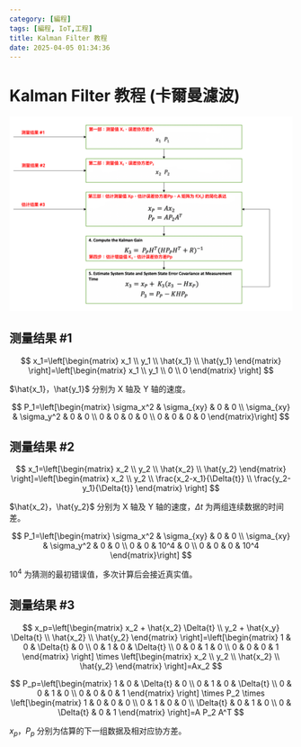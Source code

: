 ```yaml
---
category: [編程]
tags: [編程, IoT,工程]
title: Kalman Filter 教程
date: 2025-04-05 01:34:36
---
```


<style>
  table {
    width: 100%
    }
  td {
    vertical-align: center;
    text-align: center;
  }
  table.inputT{
    margin: 10px;
    width: auto;
    margin-left: auto;
    margin-right: auto;
    border: none;
  }
  input{
    text-align: center;
    padding: 0px 10px;
  }
  iframe{
    width: 100%;
    display: block;
    border-style:none;
  }
</style>

# Kalman Filter 教程 (卡爾曼濾波)


![Alt X](../assets/img/kalman/flowchart.png)

## 测量结果 #1

$$
x_1=\left[\begin{matrix} x_1 \\ y_1 \\ \hat{x_1} \\ \hat{y_1} \end{matrix} \right]=\left[\begin{matrix} x_1 \\ y_1 \\ 0 \\ 0 \end{matrix} \right]
$$

$\hat{x_1}，\hat{y_1}$ 分别为 X 轴及 Y 轴的速度。

$$
P_1=\left[\begin{matrix} 
\sigma_x^2 & \sigma_{xy} & 0 & 0 \\ 
\sigma_{xy} & \sigma_y^2 & 0 & 0 \\
0 & 0 & 0 & 0 \\
0 & 0 & 0 & 0
 \end{matrix}\right]
$$

## 测量结果 #2

$$
x_1=\left[\begin{matrix} x_2 \\ y_2 \\ \hat{x_2} \\ \hat{y_2} \end{matrix} \right]=\left[\begin{matrix} x_2 
\\ y_2 
\\ \frac{x_2-x_1}{\Delta{t}} 
\\ \frac{y_2-y_1}{\Delta{t}}  \end{matrix} \right]
$$

$\hat{x_2}，\hat{y_2}$ 分别为 X 轴及 Y 轴的速度，$\Delta{t}$ 为两组连续数据的时间差。

$$
P_1=\left[\begin{matrix} 
\sigma_x^2 & \sigma_{xy} & 0 & 0 \\ 
\sigma_{xy} & \sigma_y^2 & 0 & 0 \\
0 & 0 & 10^4 & 0 \\
0 & 0 & 0 & 10^4
 \end{matrix}\right]
$$

$10^4$ 为猜测的最初错误值，多次计算后会接近真实值。


## 测量结果 #3


$$
x_p=\left[\begin{matrix} x_2 + \hat{x_2} \Delta{t}
\\ y_2 + \hat{x_y} \Delta{t}
\\ \hat{x_2} 
\\ \hat{y_2} \end{matrix} \right]=\left[\begin{matrix}
1 & 0 & \Delta{t} & 0
\\ 0 & 1 & 0 & \Delta{t}
\\ 0 & 0 & 1 & 0 
\\ 0 & 0 & 0 & 1 
\end{matrix} \right] \times \left[\begin{matrix} x_2 
\\ y_2
\\ \hat{x_2} 
\\ \hat{y_2} \end{matrix} \right]=Ax_2
$$



$$
P_p=\left[\begin{matrix}
1 & 0 & \Delta{t} & 0
\\ 0 & 1 & 0 & \Delta{t}
\\ 0 & 0 & 1 & 0 
\\ 0 & 0 & 0 & 1 
\end{matrix} \right] \times  P_2 \times \left[\begin{matrix}
1 & 0 & 0 & 0
\\ 0 & 1 & 0 & 0
\\ \Delta{t} & 0 & 1 & 0 
\\ 0 & \Delta{t} & 0 & 1 
\end{matrix} \right]=A P_2 A^T 
$$


${x_p}，{P_p}$ 分别为估算的下一组数据及相对应协方差。


